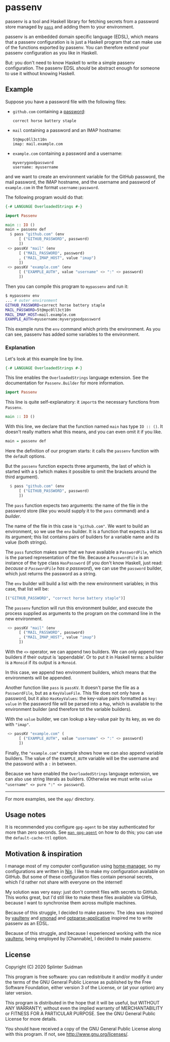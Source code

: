 # passenv

passenv is a tool and Haskell library for fetching secrets from a password store
managed by [`pass`](https://www.passwordstore.org/) and adding them to your
environment.

passenv is an embedded domain specific language (EDSL), which means that a
passenv configuration is is just a Haskell program that can make use of the
functions exported by passenv. You can therefore extend your passenv
configuration as you like in Haskell.

But: you don't need to know Haskell to write a simple passenv configuration. The
passenv EDSL *should* be abstract enough for someone to use it without knowing
Haskell.

## Example

Suppose you have a password file with the following files:

- `github.com` containing a [password](https://xkcd.com/936/):
   ```
   correct horse battery staple
   ```
- `mail` containing a password and an IMAP hostname:
   ```
   5t@mpc0ll3ct10n
   imap: mail.example.com
   ```
- `example.com` containing a password and a username:
   ```
   myverygoodpassword
   username: myusername
   ```

and we want to create an environment variable for the GitHub password, the mail
password, the IMAP hostname, and the username and password of `example.com` in
the format `username:password`.

The following program would do that:

```haskell
{-# LANGUAGE OverloadedStrings #-}

import Passenv

main :: IO ()
main = passenv def
  $ pass "github.com" (env
      [ ("GITHUB_PASSWORD", password)
      ])
 <> passKV "mail" (env
      [ ("MAIL_PASSWORD", password)
      , ("MAIL_IMAP_HOST", value "imap")
      ])
 <> passKV "example.com" (env
      [ ("EXAMPLE_AUTH", value "username" <> ":" <> password)
      ])
```

Then you can compile this program to `mypassenv` and run it:

```sh
$ mypassenv env
... # outer environment
GITHUB_PASSWORD=correct horse battery staple
MAIL_PASSWORD=5t@mpc0ll3ct10n
MAIL_IMAP_HOST=mail.example.com
EXAMPLE_AUTH=myusername:myverygoodpassword
```

This example runs the `env` command which prints the environment. As you can
see, passenv has added some variables to the environment.

### Explanation

Let's look at this example line by line.

```haskell
{-# LANGUAGE OverloadedStrings #-}
```

This line enables the `OverloadedStrings` language extension. See the
documentation for `Passenv.Builder` for more information.
<!-- TODO: link to documentation. -->

```haskell
import Passenv
```

This line is quite self-explanatory: it `import`s the necessary functions from
`Passenv`.

```haskell
main :: IO ()
```

With this line, we declare that the function named `main` has type `IO :: ()`.
It doesn't really matters what this means, and you can even omit it if you like.

```haskell
main = passenv def
```

Here the definition of our program starts: it calls the `passenv` function with
the `def`ault options.

But the `passenv` function expects three arguments, the last of which is started
with a `$` (which makes it possible to omit the brackets around the third
argument).

```haskell
  $ pass "github.com" (env
      [ ("GITHUB_PASSWORD", password)
      ])
```

The `pass` function expects two arguments: the name of the file in the password
store (like you would supply it to the `pass` command) and a *builder*.

The name of the file in this case is `"github.com"`. We want to build an
environment, so we use the `env` builder. It is a function that expects a list
as its argument; this list contains pairs of builders for a variable name and
its value (both strings).

The `pass` function makes sure that we have available a `PasswordFile`, which is
the parsed representation of the file. Because a `PasswordFile` is an instance
of the type class `HasPassword` (if you don't know Haskell, just read: *because
a `PasswordFile` has a password*), we can use the `password` builder, which just
returns the password as a string.

The `env` builder will build a list with the new environment variables; in this
case, that list will be:

```haskell
[("GITHUB_PASSWORD", "correct horse battery staple")]
```

The `passenv` function will run this environment builder, and execute the
process supplied as arguments to the program on the command line in the new
environment.

```haskell
 <> passKV "mail" (env
      [ ("MAIL_PASSWORD", password)
      , ("MAIL_IMAP_HOST", value "imap")
      ])
```

With the `<>` operator, we can append two builders. We can only append two
builders if their output is ‘appendable’. Or to put it in Haskell terms: a
builder is a `Monoid` if its output is a `Monoid`.

In this case, we append two environment builders, which means that the
environments will be appended.

Another function like `pass` is `passKV`. It doesn't parse the file as a
`PasswordFile`, but as a `KeyValueFile`. This file does not only have a
password, but it also `HasKeyValues`: the key-value pairs formatted as `key:
value` in the password file will be parsed into a `Map`, which is available to
the environment builder (and therefore tot the variable builders).

With the `value` builder, we can lookup a key-value pair by its key, as we do
with `"imap"`.

```haskell
 <> passKV "example.com" (
      [ ("EXAMPLE_AUTH", value "username" <> ":" <> password)
      ])
```

Finally, the `"example.com"` example shows how we can also append variable
builders. The value of the `EXAMPLE_AUTH` variable will be the username and the
password with a `:` in between.

Because we have enabled the `OverloadedStrings` language extension, we can also
use string literals as builders. (Otherwise we must write `value "username" <>
pure ":" <> password`).

---

For more examples, see the `app/` directory.

## Usage notes

It is recommended you configure `gpg-agent` to be stay authenticated for more
than zero seconds. See [`man gpg-agent`](https://linux.die.net/man/1/gpg-agent)
on how to do this; you can use the `default-cache-ttl` option.

## Motivation & inspiration

I manage most of my computer configuration using [home-manager], so my
configurations are written in [Nix]. I like to make my configuration available
on GitHub. But some of these configuration files contain personal secrets, which
I'd rather not share with everyone on the internet!

My solution was very easy: just don't commit files with secrets to GitHub. This
works great, but I'd still like to make these files available via GitHub,
because I want to synchronise them across multiple machines.

Because of this struggle, I decided to make passenv. The idea was inspired by
[vaultenv] and [xmonad] and [optparse-applicative] inspired me to write passenv
as an EDSL.

Because of this struggle, and because I experienced working with the nice
[vaultenv], being employed by [Channable], I decided to make passenv.

[home-manager]: https://github.com/rycee/home-manager
[Nix]: https://nixos.org
[vaultenv]: https://github.com/channable/vaultenv
[xmonad]: https://xmonad.org
[optparse-applicative]: https://github.com/pcapriotti/optparse-applicative

## License

Copyright (C) 2020 Splinter Suidman

This program is free software: you can redistribute it and/or modify it under
the terms of the GNU General Public License as published by the Free Software
Foundation, either version 3 of the License, or (at your option) any later
version.

This program is distributed in the hope that it will be useful, but WITHOUT ANY
WARRANTY; without even the implied warranty of MERCHANTABILITY or FITNESS FOR A
PARTICULAR PURPOSE. See the GNU General Public License for more details.

You should have received a copy of the GNU General Public License along with
this program. If not, see <http://www.gnu.org/licenses/>.
